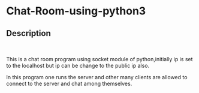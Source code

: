# Chat-Room-using-python3
<h2>Description</h2><br>
<p>This is a chat room program using socket module of python,initially ip is set to the localhost but ip can be change to the public ip also.</p>
<p>In this program one runs the server and other many clients are allowed to connect to the server and chat among themselves.</p>
